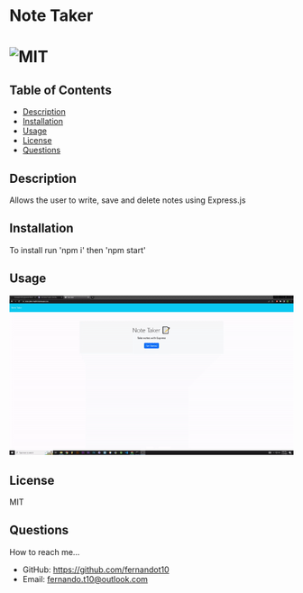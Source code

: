 # Note Taker

  # ![MIT](https://img.shields.io/badge/license-MIT-blue/style=plastic)

  ## Table of Contents
  - [Description](#description)
  - [Installation](#install)
  - [Usage](#usage)
  - [License](#license)
  - [Questions](#questions)
  
  ## Description
  Allows the user to write, save and delete notes using Express.js          
  
  ## Installation
  To install run 'npm i' then 'npm start'
  
  ## Usage  
  ![Note Taker Demo](/demo/note-taker-demo.gif)
  
  ## License 
  MIT
  
  ## Questions
  How to reach me...
  - GitHub: https://github.com/fernandot10
  - Email: fernando.t10@outlook.com

  